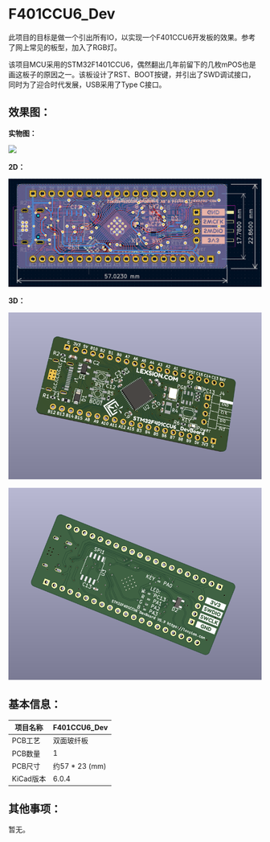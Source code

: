 # F401CCU6_Dev

此项目的目标是做一个引出所有IO，以实现一个F401CCU6开发板的效果。参考了网上常见的板型，加入了RGB灯。

该项目MCU采用的STM32F1401CCU6，偶然翻出几年前留下的几枚mPOS也是画这板子的原因之一。该板设计了RST、BOOT按键，并引出了SWD调试接口，同时为了迎合时代发展，USB采用了Type C接口。

## 效果图：

**实物图：**

![](./imgs/F401CCU6Dev.jpg)

**2D：**

![](./imgs/2D.png)

**3D：**

![](./imgs/3DT.png)

![](./imgs/3DB.png)

## 基本信息：

| 项目名称  | F401CCU6_Dev   |
| --------- | -------------- |
| PCB工艺   | 双面玻纤板     |
| PCB数量   | 1              |
| PCB尺寸   | 约57 * 23 (mm) |
| KiCad版本 | 6.0.4          |

## 其他事项：

暂无。